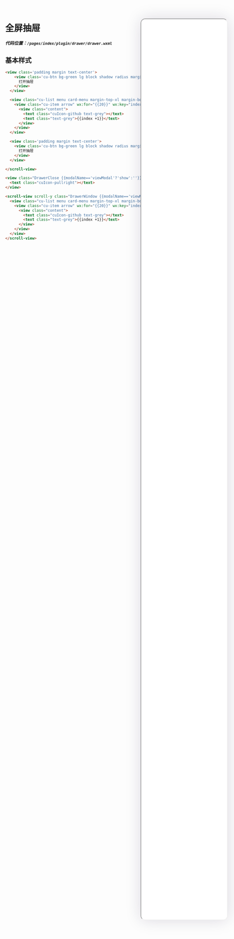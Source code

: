 <!--
 * @Descripttion: 
 * @version: V1.0
 * @Author: Xiaokang Lei
 * @email: lxk201808@163.com
 * @Date: 2022-12-02 17:58:24
 * @LastEditors: Xiaokang Lei
 * @LastEditTime: 2022-12-09 17:05:32
-->

<div class="minipre" style="width:18%; min-width:275px; height:90%; float:right; position:fixed; right:2.5%;top:2%;z-index:99;">
    <iframe src="./h5/index.html#/pages/index/plugin/drawer/drawer" width="100%" height="80%" style="border-radius:15px; box-shadow:0 0 50px 0px rgb(30 0 60 / 15%);"></iframe>
</div>

# 全屏抽屉

***代码位置：`/pages/index/plugin/drawer/drawer.wxml`***

## 基本样式

```html
<view class='padding margin text-center'>
    <view class='cu-btn bg-green lg block shadow radius margin-xl' bindtap="showModal" data-target="viewModal">
      打开抽屉
    </view>
  </view>

  <view class="cu-list menu card-menu margin-top-xl margin-bottom-xl shadow-lg">
    <view class="cu-item arrow" wx:for="{{20}}" wx:key="index">
      <view class="content">
        <text class="cuIcon-github text-grey"></text>
        <text class="text-grey">{{index +1}}</text>
      </view>
    </view>
  </view>

  <view class='padding margin text-center'>
    <view class='cu-btn bg-green lg block shadow radius margin-xl' bindtap="showModal" data-target="viewModal">
      打开抽屉
    </view>
  </view>

</scroll-view>

<view class="DrawerClose {{modalName=='viewModal'?'show':''}}" bindtap="hideModal">
  <text class="cuIcon-pullright"></text>
</view>

<scroll-view scroll-y class="DrawerWindow {{modalName=='viewModal'?'show':''}}">
  <view class="cu-list menu card-menu margin-top-xl margin-bottom-xl shadow-lg">
    <view class="cu-item arrow" wx:for="{{20}}" wx:key="index">
      <view class="content">
        <text class="cuIcon-github text-grey"></text>
        <text class="text-grey">{{index +1}}</text>
      </view>
    </view>
  </view>
</scroll-view>
```

<br>


